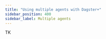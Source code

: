 ```yaml
---
title: "Using multiple agents with Dagster+"
sidebar_position: 400
sidebar_label: Multiple agents
---
```


TK